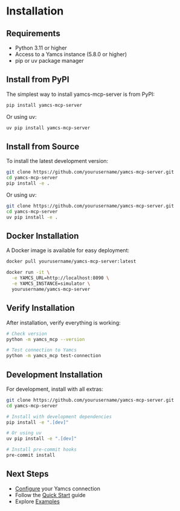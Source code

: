 # Installation

## Requirements

- Python 3.11 or higher
- Access to a Yamcs instance (5.8.0 or higher)
- pip or uv package manager

## Install from PyPI

The simplest way to install yamcs-mcp-server is from PyPI:

```bash
pip install yamcs-mcp-server
```

Or using uv:

```bash
uv pip install yamcs-mcp-server
```

## Install from Source

To install the latest development version:

```bash
git clone https://github.com/yourusername/yamcs-mcp-server.git
cd yamcs-mcp-server
pip install -e .
```

Or using uv:

```bash
git clone https://github.com/yourusername/yamcs-mcp-server.git
cd yamcs-mcp-server
uv pip install -e .
```

## Docker Installation

A Docker image is available for easy deployment:

```bash
docker pull yourusername/yamcs-mcp-server:latest

docker run -it \
  -e YAMCS_URL=http://localhost:8090 \
  -e YAMCS_INSTANCE=simulator \
  yourusername/yamcs-mcp-server
```

## Verify Installation

After installation, verify everything is working:

```bash
# Check version
python -m yamcs_mcp --version

# Test connection to Yamcs
python -m yamcs_mcp test-connection
```

## Development Installation

For development, install with all extras:

```bash
git clone https://github.com/yourusername/yamcs-mcp-server.git
cd yamcs-mcp-server

# Install with development dependencies
pip install -e ".[dev]"

# Or using uv
uv pip install -e ".[dev]"

# Install pre-commit hooks
pre-commit install
```

## Next Steps

- [Configure](configuration.md) your Yamcs connection
- Follow the [Quick Start](quickstart.md) guide
- Explore [Examples](examples.md)